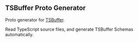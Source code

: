 ## TSBuffer Proto Generator

Proto generator for [TSBuffer](https://github.com/k8w/tsbuffer).

Read TypeScript source files, and generate TSBuffer Schemas automatically.
